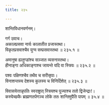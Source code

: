 ```yaml
---
title: २३५

---
```

शान्तिविधानवर्णनम्।  
  
गर्ग उवाच।  
अकालप्रसवा नार्यः कालातीत प्रजास्तथा।  
विकृतप्रसवाश्चैव युग्म सम्प्रसवास्तथा ॥ २३५.१ ॥  
  
अमानुषा ह्यतुण्डांश्च सञ्जात व्यसनास्तथा।  
हीनाङ्गा अधिकाङ्गाश्च जायन्ते यदि वा स्त्रियः ॥ २३५.२ ॥  
  
पश्वः पक्षिणश्चैव तथैव च सरीसृपाः।  
विनाशन्तस्य देशस्य कुलस्य च विनिर्दिशेत् ॥ २३५.३ ॥  
  
विवासयेत्तान्नृपतिः स्वराष्ट्रात् स्त्रियश्च पूज्याश्च ततो द्विजेन्द्राः!।  
कस्येच्छकैः ब्राह्मणतर्पणञ्च लोके ततः शान्तिमुपैति पापम् ॥ ३५.४ ॥
